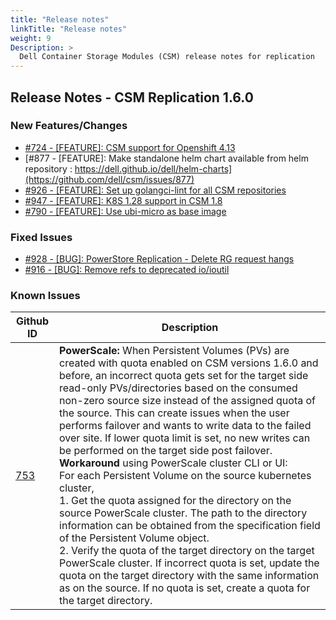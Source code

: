 ```yaml
---
title: "Release notes"
linkTitle: "Release notes"
weight: 9
Description: >
  Dell Container Storage Modules (CSM) release notes for replication
---
```


## Release Notes - CSM Replication 1.6.0


### New Features/Changes

- [#724 - [FEATURE]: CSM support for Openshift 4.13](https://github.com/dell/csm/issues/724)
- [#877 - [FEATURE]: Make standalone helm chart available from helm repository : https://dell.github.io/dell/helm-charts](https://github.com/dell/csm/issues/877)
- [#926 - [FEATURE]: Set up golangci-lint for all CSM repositories](https://github.com/dell/csm/issues/926)
- [#947 - [FEATURE]: K8S 1.28 support in CSM 1.8](https://github.com/dell/csm/issues/947)
- [#790 - [FEATURE]: Use ubi-micro as base image](https://github.com/dell/csm/issues/790)

### Fixed Issues

- [#928 - [BUG]: PowerStore Replication - Delete RG request hangs](https://github.com/dell/csm/issues/928)
- [#916 - [BUG]: Remove refs to deprecated io/ioutil](https://github.com/dell/csm/issues/916)

### Known Issues

| Github ID                                     | Description                                                        |
| --------------------------------------------- | ------------------------------------------------------------------ |
| [753](https://github.com/dell/csm/issues/753) | **PowerScale:** When Persistent Volumes (PVs) are created with quota enabled on CSM versions 1.6.0 and before, an incorrect quota gets set for the target side read-only PVs/directories based on the consumed non-zero source size instead of the assigned quota of the source. This can create issues when the user performs failover and wants to write data to the failed over site. If lower quota limit is set, no new writes can be performed on the target side post failover. <br /> **Workaround** using PowerScale cluster CLI or UI: <br /> For each Persistent Volume on the source kubernetes cluster, <br /> 1. Get the quota assigned for the directory on the source PowerScale cluster. The path to the directory information can be obtained from the specification field of the Persistent Volume object. <br /> 2. Verify the quota of the target directory on the target PowerScale cluster. If incorrect quota is set, update the quota on the target directory with the same information as on the source. If no quota is set, create a quota for the target directory. |